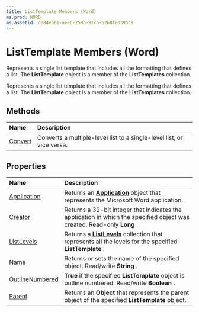 ```yaml
---
title: ListTemplate Members (Word)
ms.prod: WORD
ms.assetid: d084eb01-aeeb-259b-91c5-5268fe0395c9
---
```



# ListTemplate Members (Word)
Represents a single list template that includes all the formatting that defines a list. The  **ListTemplate** object is a member of the **ListTemplates** collection.

Represents a single list template that includes all the formatting that defines a list. The  **ListTemplate** object is a member of the **ListTemplates** collection.


## Methods



|**Name**|**Description**|
|:-----|:-----|
|[Convert](listtemplate-convert-method-word.md)|Converts a multiple-level list to a single-level list, or vice versa.|

## Properties



|**Name**|**Description**|
|:-----|:-----|
|[Application](listtemplate-application-property-word.md)|Returns an  **[Application](application-object-word.md)** object that represents the Microsoft Word application.|
|[Creator](listtemplate-creator-property-word.md)|Returns a 32-bit integer that indicates the application in which the specified object was created. Read-only  **Long** .|
|[ListLevels](listtemplate-listlevels-property-word.md)|Returns a  **[ListLevels](listlevels-object-word.md)** collection that represents all the levels for the specified **ListTemplate** .|
|[Name](listtemplate-name-property-word.md)|Returns or sets the name of the specified object. Read/write  **String** .|
|[OutlineNumbered](listtemplate-outlinenumbered-property-word.md)| **True** if the specified **ListTemplate** object is outline numbered. Read/write **Boolean** .|
|[Parent](listtemplate-parent-property-word.md)|Returns an  **Object** that represents the parent object of the specified **ListTemplate** object.|

